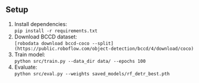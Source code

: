 ## Setup
1. Install dependencies:  
   `pip install -r requirements.txt`  
2. Download BCCD dataset:  
   `[robodata download bccd-coco --split](https://public.roboflow.com/object-detection/bccd/4/download/coco)`  
3. Train model:  
   `python src/train.py --data_dir data/ --epochs 100`  
4. Evaluate:  
   `python src/eval.py --weights saved_models/rf_detr_best.pth`  
